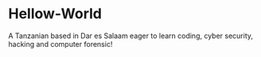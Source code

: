 # Hellow-World
A Tanzanian based in Dar es Salaam eager to learn coding, cyber security, hacking and computer forensic!
